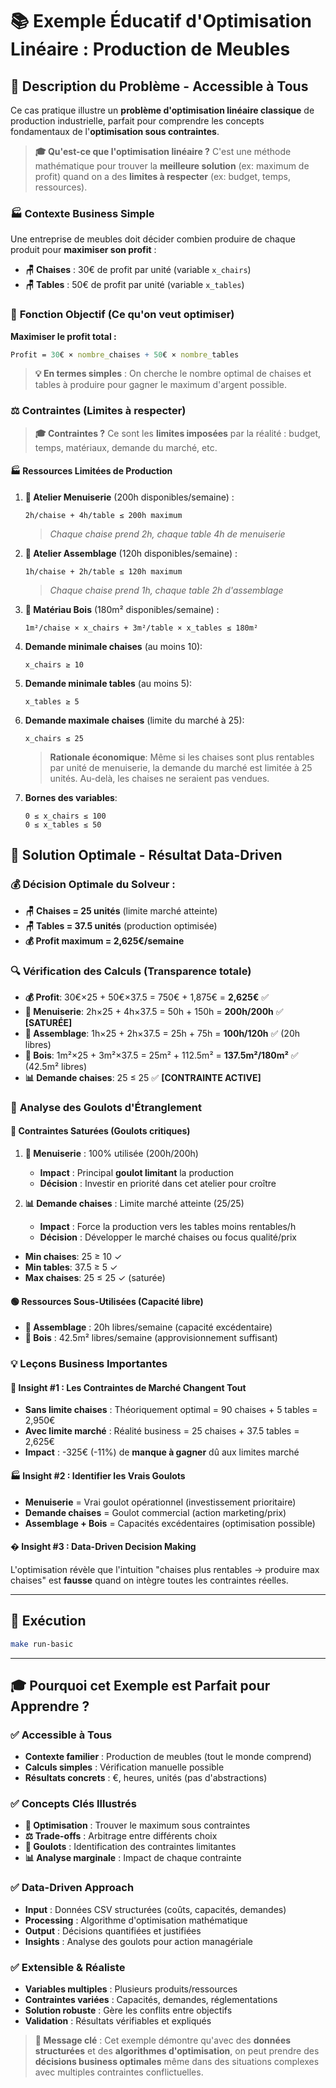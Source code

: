 # 📚 Exemple Éducatif d'**Optimisation Linéaire** : Production de Meubles

## 🎯 **Description du Problème - Accessible à Tous**

Ce cas pratique illustre un **problème d'optimisation linéaire classique** de production industrielle, parfait pour comprendre les concepts fondamentaux de l'**optimisation sous contraintes**.

> **🎓 Qu'est-ce que l'optimisation linéaire ?** C'est une méthode mathématique pour trouver la **meilleure solution** (ex: maximum de profit) quand on a des **limites à respecter** (ex: budget, temps, ressources).

### 🏭 **Contexte Business Simple**

Une entreprise de meubles doit décider combien produire de chaque produit pour **maximiser son profit** :
- **🪑 Chaises** : 30€ de profit par unité (variable `x_chairs`)
- **🪑 Tables** : 50€ de profit par unité (variable `x_tables`)

### 🎯 **Fonction Objectif** (Ce qu'on veut optimiser)
**Maximiser le profit total :**
```mathematica
Profit = 30€ × nombre_chaises + 50€ × nombre_tables
```

> **💡 En termes simples** : On cherche le nombre optimal de chaises et tables à produire pour gagner le maximum d'argent possible.

### ⚖️ **Contraintes** (Limites à respecter)

> **🎓 Contraintes ?** Ce sont les **limites imposées** par la réalité : budget, temps, matériaux, demande du marché, etc.

#### 🏭 **Ressources Limitées de Production**

1. **🔨 Atelier Menuiserie** (200h disponibles/semaine) :
   ```
   2h/chaise + 4h/table ≤ 200h maximum
   ```
   > *Chaque chaise prend 2h, chaque table 4h de menuiserie*

2. **🔧 Atelier Assemblage** (120h disponibles/semaine) :
   ```
   1h/chaise + 2h/table ≤ 120h maximum  
   ```
   > *Chaque chaise prend 1h, chaque table 2h d'assemblage*

3. **🌳 Matériau Bois** (180m² disponibles/semaine) :
   ```
   1m²/chaise × x_chairs + 3m²/table × x_tables ≤ 180m²
   ```

4. **Demande minimale chaises** (au moins 10):
   ```
   x_chairs ≥ 10
   ```

5. **Demande minimale tables** (au moins 5):
   ```
   x_tables ≥ 5
   ```

6. **Demande maximale chaises** (limite du marché à 25):
   ```
   x_chairs ≤ 25
   ```
   > **Rationale économique**: Même si les chaises sont plus rentables par unité de menuiserie, 
   > la demande du marché est limitée à 25 unités. Au-delà, les chaises ne seraient pas vendues.

7. **Bornes des variables**:
   ```
   0 ≤ x_chairs ≤ 100
   0 ≤ x_tables ≤ 50
   ```

## 🎯 **Solution Optimale - Résultat Data-Driven**

### 💰 **Décision Optimale du Solveur :**
- **🪑 Chaises = 25 unités** (limite marché atteinte)
- **🪑 Tables = 37.5 unités** (production optimisée)  
- **💰 Profit maximum = 2,625€/semaine**

### 🔍 **Vérification des Calculs** (Transparence totale)
- **💰 Profit**: 30€×25 + 50€×37.5 = 750€ + 1,875€ = **2,625€** ✅
- **🔨 Menuiserie**: 2h×25 + 4h×37.5 = 50h + 150h = **200h/200h** ✅ **[SATURÉE]**
- **🔧 Assemblage**: 1h×25 + 2h×37.5 = 25h + 75h = **100h/120h** ✅ (20h libres)
- **🌳 Bois**: 1m²×25 + 3m²×37.5 = 25m² + 112.5m² = **137.5m²/180m²** ✅ (42.5m² libres)
- **📊 Demande chaises**: 25 ≤ 25 ✅ **[CONTRAINTE ACTIVE]**

### 🚨 **Analyse des Goulots d'Étranglement**

#### 🔴 **Contraintes Saturées (Goulots critiques)**
1. **🔨 Menuiserie** : 100% utilisée (200h/200h)
   - **Impact** : Principal **goulot limitant** la production
   - **Décision** : Investir en priorité dans cet atelier pour croître

2. **📊 Demande chaises** : Limite marché atteinte (25/25)
   - **Impact** : Force la production vers les tables moins rentables/h
   - **Décision** : Développer le marché chaises ou focus qualité/prix
- **Min chaises**: 25 ≥ 10 ✓
- **Min tables**: 37.5 ≥ 5 ✓
- **Max chaises**: 25 ≤ 25 ✓ (saturée)

#### 🟢 **Ressources Sous-Utilisées (Capacité libre)**
- **🔧 Assemblage** : 20h libres/semaine (capacité excédentaire)
- **🌳 Bois** : 42.5m² libres/semaine (approvisionnement suffisant)

### 💡 **Leçons Business Importantes**

#### 🎯 **Insight #1 : Les Contraintes de Marché Changent Tout**
- **Sans limite chaises** : Théoriquement optimal = 90 chaises + 5 tables = 2,950€
- **Avec limite marché** : Réalité business = 25 chaises + 37.5 tables = 2,625€  
- **Impact** : -325€ (-11%) de **manque à gagner** dû aux limites marché

#### 🏭 **Insight #2 : Identifier les Vrais Goulots**
- **Menuiserie** = Vrai goulot opérationnel (investissement prioritaire)
- **Demande chaises** = Goulot commercial (action marketing/prix)
- **Assemblage + Bois** = Capacités excédentaires (optimisation possible)

#### � **Insight #3 : Data-Driven Decision Making**
L'optimisation révèle que l'intuition "chaises plus rentables → produire max chaises" est **fausse** quand on intègre toutes les contraintes réelles.

---

## 🚀 **Exécution**

```bash
make run-basic
```

---

## 🎓 **Pourquoi cet Exemple est Parfait pour Apprendre ?**

### ✅ **Accessible à Tous**
- **Contexte familier** : Production de meubles (tout le monde comprend)
- **Calculs simples** : Vérification manuelle possible
- **Résultats concrets** : €, heures, unités (pas d'abstractions)

### ✅ **Concepts Clés Illustrés**
- **🎯 Optimisation** : Trouver le maximum sous contraintes
- **⚖️ Trade-offs** : Arbitrage entre différents choix
- **🚨 Goulots** : Identification des contraintes limitantes
- **📊 Analyse marginale** : Impact de chaque contrainte

### ✅ **Data-Driven Approach**
- **Input** : Données CSV structurées (coûts, capacités, demandes)
- **Processing** : Algorithme d'optimisation mathématique
- **Output** : Décisions quantifiées et justifiées
- **Insights** : Analyse des goulots pour action managériale

### ✅ **Extensible & Réaliste**
- **Variables multiples** : Plusieurs produits/ressources
- **Contraintes variées** : Capacités, demandes, réglementations
- **Solution robuste** : Gère les conflits entre objectifs
- **Validation** : Résultats vérifiables et expliqués

> **🎯 Message clé** : Cet exemple démontre qu'avec des **données structurées** et des **algorithmes d'optimisation**, on peut prendre des **décisions business optimales** même dans des situations complexes avec multiples contraintes conflictuelles.
